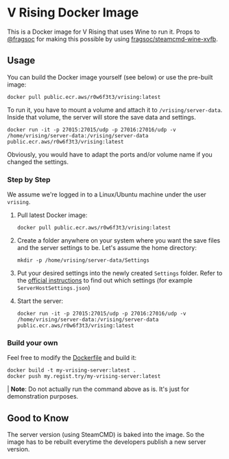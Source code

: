 
# V Rising Docker Image
This is a Docker image for V Rising that uses Wine to run it. Props to [@fragsoc](https://github.com/fragsoc) for making this possible by using [fragsoc/steamcmd-wine-xvfb](https://github.com/FragSoc/steamcmd-wine-xvfb-docker).

## Usage
You can build the Docker image yourself (see below) or use the pre-built image:

 `docker pull public.ecr.aws/r0w6f3t3/vrising:latest`

To run it, you have to mount a volume and attach it to `/vrising/server-data`.
Inside that volume, the server will store the save data and settings.


`docker run -it -p 27015:27015/udp -p 27016:27016/udp -v /home/vrising/server-data:/vrising/server-data public.ecr.aws/r0w6f3t3/vrising:latest`

Obviously, you would have to adapt the ports and/or volume name if you changed the settings.

### Step by Step

We assume we're logged in to a Linux/Ubuntu machine under the user `vrising`.

1. Pull latest Docker image:

    `docker pull public.ecr.aws/r0w6f3t3/vrising:latest`
2. Create a folder anywhere on your system where you want the save files and the server settings to be. Let's assume the home directory:

    `mkdir -p /home/vrising/server-data/Settings`
3. Put your desired settings into the newly created `Settings` folder. Refer to the [official instructions](https://github.com/StunlockStudios/vrising-dedicated-server-instructions) to find out which settings (for example `ServerHostSettings.json`)
4. Start the server:

    `docker run -it -p 27015:27015/udp -p 27016:27016/udp -v /home/vrising/server-data:/vrising/server-data public.ecr.aws/r0w6f3t3/vrising:latest`

### Build your own

Feel free to modify the [Dockerfile](https://github.com/Ponjimon/vrising-docker/blob/main/Dockerfile) and build it:

```
docker build -t my-vrising-server:latest .
docker push my.regist.try/my-vrising-server:latest
```

| **Note**: Do not actually run the command above as is. It's just for demonstration purposes.

## Good to Know

The server version (using SteamCMD) is baked into the image. So the image has to be rebuilt everytime the developers publish a new server version.